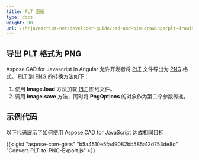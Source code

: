 ```yaml
---
title: PLT 图纸
type: docs
weight: 90
url: /zh/javascript-net/developer-guide/cad-and-bim-drawings/plt-drawings/
---
```


## **导出 PLT 格式为 PNG**

Aspose.CAD for Javascript in Angular 允许开发者将 [PLT](https://docs.fileformat.com/cad/plt/) 文件导出为 [PNG](https://docs.fileformat.com/image/png/) 格式。
[PLT](https://docs.fileformat.com/cad/plt/) 到 [PNG](https://docs.fileformat.com/image/png/) 的转换方法如下：

1. 使用 **Image.load** 方法加载 [PLT](https://docs.fileformat.com/cad/plt/) 图纸文件。
1. 调用 **Image.save** 方法，同时将 **PngOptions** 的对象作为第二个参数传递。

## 示例代码

以下代码展示了如何使用 Aspose.CAD for JavaScript 达成相同目标

{{< gist "aspose-com-gists" "b5a4510e5fa49082bb585a12d753de8d" "Convert-PLT-to-PNG-Export.js" >}}
